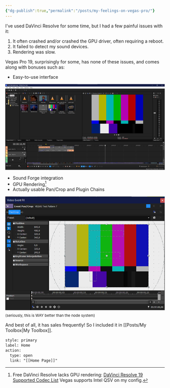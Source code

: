 ```yaml
---
{"dg-publish":true,"permalink":"/posts/my-feelings-on-vegas-pro/"}
---
```


I've used DaVinci Resolve for some time, but I had a few painful issues with it:
1. It often crashed and/or crashed the GPU driver, often requiring a reboot.
2. It failed to detect my sound devices.
3. Rendering was slow.

Vegas Pro 19, surprisingly for some, has none of these issues, and comes along with bonuses such as:
- Easy-to-use interface

![vegas-interface.png](/img/user/Attachments/vegas-interface.png)
- Sound Forge integration
- GPU Rendering[^1]
- Actually usable Pan/Crop and Plugin Chains

![vegas-pancrop.png](/img/user/Attachments/vegas-pancrop.png)
<sub>(seriously, this is WAY better than the node system)</sub>

And best of all, it has sales frequently! So I included it in [[Posts/My Toolbox\|My Toolbox]].

```meta-bind-button
style: primary
label: Home
action:
  type: open
  link: "[[Home Page]]"
```

[^1]: Free DaVinci Resolve lacks GPU rendering: [DaVinci Resolve 19 Supported Codec List](https://documents.blackmagicdesign.com/SupportNotes/DaVinci_Resolve_19_Supported_Codec_List.pdf)
	Vegas supports Intel QSV on my config.
